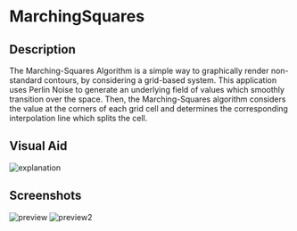 # MarchingSquares

## Description

The Marching-Squares Algorithm is a simple way to graphically render non-standard contours, by considering a grid-based system.
This application uses Perlin Noise to generate an underlying field of values which smoothly transition over the space.
Then, the Marching-Squares algorithm considers the value at the corners of each grid cell and determines the corresponding interpolation line which splits the cell.

## Visual Aid
![explanation](https://user-images.githubusercontent.com/64329402/166257222-b6927c4a-7453-415e-a902-cef0ca33b79b.jpg)

## Screenshots
![preview](https://user-images.githubusercontent.com/64329402/164213205-fe7eab28-f281-42e8-bf40-1a4a2502443c.jpg)
![preview2](https://user-images.githubusercontent.com/64329402/166257533-255e93f6-0c78-4310-8e83-8450084c349e.jpg)
